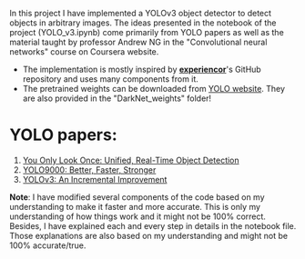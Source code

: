 In this project I have implemented a YOLOv3 object detector to detect objects in arbitrary images.
The ideas presented in the notebook of the project (YOLO_v3.ipynb) come primarily from YOLO papers as well as the material taught by professor Andrew NG in the "Convolutional neural networks" course on Coursera website. 
- The implementation is mostly inspired by [**experiencor**](https://github.com/experiencor/keras-yolo3)'s GitHub repository and uses many components from it. 
- The pretrained weights can be downloaded from [YOLO website](https://pjreddie.com/darknet/yolo/). They are also provided in the "DarkNet_weights" folder!

# YOLO papers:
1. [You Only Look Once: Unified, Real-Time Object Detection](https://arxiv.org/abs/1506.02640)
2. [YOLO9000: Better, Faster, Stronger](https://arxiv.org/abs/1612.08242)
3. [YOLOv3: An Incremental Improvement](https://arxiv.org/abs/1804.02767)

**Note**: 
I have modified several components of the code based on my understanding to make it faster and more accurate. This is only my understanding of how things work and it might not be 100% correct. Besides, I have explained each and every step in details in the notebook file. Those explanations are also based on my understanding and might not be 100% accurate/true.
